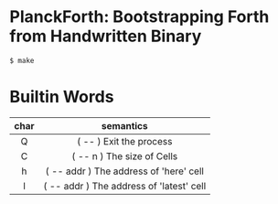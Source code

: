 # PlanckForth: Bootstrapping Forth from Handwritten Binary

```
$ make
```

# Builtin Words

| char | semantics                                 |
|:----:|:-----------------------------------------:|
| Q    | ( -- ) Exit the process                   |
| C    | ( -- n ) The size of Cells                |
| h    | ( -- addr ) The address of 'here' cell    |
| l    | ( -- addr ) The address of 'latest' cell  |
